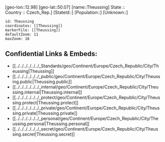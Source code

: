 ﻿---
location: [50.07,12.98] 
mapzoom: [7,12] 
mapmarker: city 
type: City
tags:
- geo/City


SpocWebEntityId: 34845
isDeleted: false
confidential: public

---
[geo-lon::12.98] 
[geo-lat::50.07] 
[name::Theussing] 
State ::  
Country :: Czech_Rep.] 
[StateId::] 
[Population::] 
[Unknown::] 


```leaflet
id: Theussing
coordinates: [[Theussing]] 
markerFile: [[Theussing]] 
defaultZoom: 11 
maxZoom: 18
```


## Confidential Links & Embeds: 
- [[../../../../../../_Standards/geo/Continent/Europe/Czech_Republic/City/Theussing|Theussing]] 
- [[../../../../../../_public/geo/Continent/Europe/Czech_Republic/City/Theussing.public|Theussing.public]] 
- [[../../../../../../_internal/geo/Continent/Europe/Czech_Republic/City/Theussing.internal|Theussing.internal]] 
- [[../../../../../../_protect/geo/Continent/Europe/Czech_Republic/City/Theussing.protect|Theussing.protect]] 
- [[../../../../../../_private/geo/Continent/Europe/Czech_Republic/City/Theussing.private|Theussing.private]] 
- [[../../../../../../_personal/geo/Continent/Europe/Czech_Republic/City/Theussing.personal|Theussing.personal]] 
- [[../../../../../../_secret/geo/Continent/Europe/Czech_Republic/City/Theussing.secret|Theussing.secret]] 
